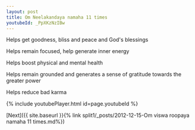```yaml
---
layout: post
title: Om Neelakandaya namaha 11 times
youtubeId: _PpXKzNzIBw
---
```

 
 
Helps get goodness, bliss and peace and God's blessings
 
Helps remain focused, help generate inner energy 
 
Helps boost physical and mental health 
 
Helps remain grounded and generates a sense of gratitude towards the greater power 
 
Helps reduce bad karma
 
 
 
 


{% include youtubePlayer.html id=page.youtubeId %}
 
[Next]({{ site.baseurl }}{% link  split1/_posts/2012-12-15-Om viswa roopaya namaha 11 times.md%})
 

